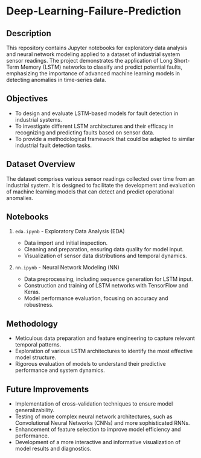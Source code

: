 # Deep-Learning-Failure-Prediction


## Description
This repository contains Jupyter notebooks for exploratory data analysis and neural network modeling applied to a dataset of industrial system sensor readings. The project demonstrates the application of Long Short-Term Memory (LSTM) networks to classify and predict potential faults, emphasizing the importance of advanced machine learning models in detecting anomalies in time-series data.

## Objectives
- To design and evaluate LSTM-based models for fault detection in industrial systems.
- To investigate different LSTM architectures and their efficacy in recognizing and predicting faults based on sensor data.
- To provide a methodological framework that could be adapted to similar industrial fault detection tasks.

## Dataset Overview
The dataset comprises various sensor readings collected over time from an industrial system. It is designed to facilitate the development and evaluation of machine learning models that can detect and predict operational anomalies.

## Notebooks
1. `eda.ipynb` - Exploratory Data Analysis (EDA)
   - Data import and initial inspection.
   - Cleaning and preparation, ensuring data quality for model input.
   - Visualization of sensor data distributions and temporal dynamics.

2. `nn.ipynb` - Neural Network Modeling (NN)
   - Data preprocessing, including sequence generation for LSTM input.
   - Construction and training of LSTM networks with TensorFlow and Keras.
   - Model performance evaluation, focusing on accuracy and robustness.

## Methodology
- Meticulous data preparation and feature engineering to capture relevant temporal patterns.
- Exploration of various LSTM architectures to identify the most effective model structure.
- Rigorous evaluation of models to understand their predictive performance and system dynamics.

## Future Improvements
- Implementation of cross-validation techniques to ensure model generalizability.
- Testing of more complex neural network architectures, such as Convolutional Neural Networks (CNNs) and more sophisticated RNNs.
- Enhancement of feature selection to improve model efficiency and performance.
- Development of a more interactive and informative visualization of model results and diagnostics.


